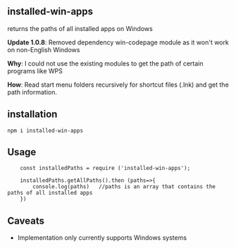 ## installed-win-apps
returns the paths of all installed apps on Windows

**Update 1.0.8**: Removed dependency win-codepage module as it won't work on non-English Windows

**Why**: I could not use the existing modules to get the path of certain programs like WPS

**How**: Read start menu folders recursively for shortcut files (.lnk) and get the path information.

## installation
```
npm i installed-win-apps
```

## Usage
```
    const installedPaths = require ('installed-win-apps');

    installedPaths.getAllPaths().then (paths=>{
        console.log(paths)   //paths is an array that contains the paths of all installed apps
    })

```


## Caveats
- Implementation only currently supports Windows systems
